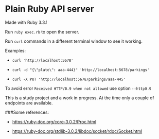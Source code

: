 Plain Ruby API server
=====================

Made with Ruby 3.3.1

Run `ruby exec.rb` to open the server.

Run `curl` commands in a different terminal window to see it working.

Examples:

- `curl 'http://localhost:5678'`

- `curl -d "{\"plate\": aaa-444}" 'http://localhost:5678/parkings'`

- `curl -X PUT 'http://localhost:5678/parkings/aaa-445'`

To avoid error `Received HTTP/0.9 when not allowed` use option `--http0.9`

This is a study project and a work in progress. At the time only a couple of endpoints are available.


###Some references:

- https://ruby-doc.org/core-3.0.2/Proc.html

- https://ruby-doc.org/stdlib-3.0.2/libdoc/socket/rdoc/Socket.html






